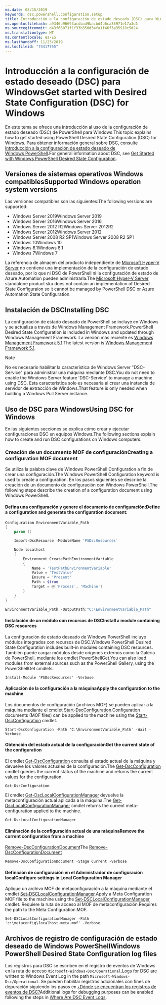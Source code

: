 ```yaml
---
ms.date: 08/15/2019
keywords: dsc,powershell,configuration,setup
title: Introducción a la configuración de estado deseado (DSC) para Windows
ms.openlocfilehash: a9346b96693acdbad9bacbd4b6ca85971e17a3d1
ms.sourcegitcommit: d43f66071f1f33b350d34fa1f46f3a35910c5d24
ms.translationtype: HT
ms.contentlocale: es-ES
ms.lasthandoff: 11/23/2019
ms.locfileid: "74417765"
---
```

# <a name="get-started-with-desired-state-configuration-dsc-for-windows"></a><span data-ttu-id="ca3ed-103">Introducción a la configuración de estado deseado (DSC) para Windows</span><span class="sxs-lookup"><span data-stu-id="ca3ed-103">Get started with Desired State Configuration (DSC) for Windows</span></span>

<span data-ttu-id="ca3ed-104">En este tema se ofrece una introducción al uso de la configuración de estado deseado (DSC) de PowerShell para Windows.</span><span class="sxs-lookup"><span data-stu-id="ca3ed-104">This topic explains how to get started using PowerShell Desired State Configuration (DSC) for Windows.</span></span>
<span data-ttu-id="ca3ed-105">Para obtener información general sobre DSC, consulte [Introducción a la configuración de estado deseado de Windows PowerShell](../overview/overview.md).</span><span class="sxs-lookup"><span data-stu-id="ca3ed-105">For general information about DSC, see [Get Started with Windows PowerShell Desired State Configuration](../overview/overview.md).</span></span>

## <a name="supported-windows-operation-system-versions"></a><span data-ttu-id="ca3ed-106">Versiones de sistemas operativos Windows compatibles</span><span class="sxs-lookup"><span data-stu-id="ca3ed-106">Supported Windows operation system versions</span></span>

<span data-ttu-id="ca3ed-107">Las versiones compatibles son las siguientes:</span><span class="sxs-lookup"><span data-stu-id="ca3ed-107">The following versions are supported:</span></span>

- <span data-ttu-id="ca3ed-108">Windows Server 2019</span><span class="sxs-lookup"><span data-stu-id="ca3ed-108">Windows Server 2019</span></span>
- <span data-ttu-id="ca3ed-109">Windows Server 2016</span><span class="sxs-lookup"><span data-stu-id="ca3ed-109">Windows Server 2016</span></span>
- <span data-ttu-id="ca3ed-110">Windows Server 2012 R2</span><span class="sxs-lookup"><span data-stu-id="ca3ed-110">Windows Server 2012R2</span></span>
- <span data-ttu-id="ca3ed-111">Windows Server 2012</span><span class="sxs-lookup"><span data-stu-id="ca3ed-111">Windows Server 2012</span></span>
- <span data-ttu-id="ca3ed-112">Windows Server 2008 R2 SP1</span><span class="sxs-lookup"><span data-stu-id="ca3ed-112">Windows Server 2008 R2 SP1</span></span>
- <span data-ttu-id="ca3ed-113">Windows 10</span><span class="sxs-lookup"><span data-stu-id="ca3ed-113">Windows 10</span></span>
- <span data-ttu-id="ca3ed-114">Windows 8.1</span><span class="sxs-lookup"><span data-stu-id="ca3ed-114">Windows 8.1</span></span>
- <span data-ttu-id="ca3ed-115">Windows 7</span><span class="sxs-lookup"><span data-stu-id="ca3ed-115">Windows 7</span></span>

<span data-ttu-id="ca3ed-116">La referencia de almacén del producto independiente de [Microsoft Hyper-V Server](/windows-server/virtualization/hyper-v/hyper-v-server-2016) no contiene una implementación de la configuración de estado deseado, por lo que ni DSC de PowerShell ni la configuración de estado de Azure Automation pueden administrarla.</span><span class="sxs-lookup"><span data-stu-id="ca3ed-116">The [Microsoft Hyper-V Server](/windows-server/virtualization/hyper-v/hyper-v-server-2016) standalone product sku does not contain an implementation of Desired State Configuraion so it cannot be managed by PowerShell DSC or Azure Automation State Configuration.</span></span>

## <a name="installing-dsc"></a><span data-ttu-id="ca3ed-117">Instalación de DSC</span><span class="sxs-lookup"><span data-stu-id="ca3ed-117">Installing DSC</span></span>

<span data-ttu-id="ca3ed-118">La configuración de estado deseado de PowerShell se incluye en Windows y se actualiza a través de Windows Management Framework.</span><span class="sxs-lookup"><span data-stu-id="ca3ed-118">PowerShell Desired State Configuration is included in Windows and updated through Windows Management Framework.</span></span>
<span data-ttu-id="ca3ed-119">La versión más reciente es [Windows Management Framework 5.1](https://www.microsoft.com/en-us/download/details.aspx?id=54616).</span><span class="sxs-lookup"><span data-stu-id="ca3ed-119">The latest version is [Windows Management Framework 5.1](https://www.microsoft.com/en-us/download/details.aspx?id=54616).</span></span>

> [!NOTE]
> <span data-ttu-id="ca3ed-120">No es necesario habilitar la característica de Windows Server "DSC-Service" para administrar una máquina mediante DSC.</span><span class="sxs-lookup"><span data-stu-id="ca3ed-120">You do not need to enable the Windows Server feature 'DSC-Service' to manage a machine using DSC.</span></span>
> <span data-ttu-id="ca3ed-121">Esta característica solo es necesaria al crear una instancia de servidor de extracción de Windows.</span><span class="sxs-lookup"><span data-stu-id="ca3ed-121">That feature is only needed when building a Windows Pull Server instance.</span></span>

## <a name="using-dsc-for-windows"></a><span data-ttu-id="ca3ed-122">Uso de DSC para Windows</span><span class="sxs-lookup"><span data-stu-id="ca3ed-122">Using DSC for Windows</span></span>

<span data-ttu-id="ca3ed-123">En las siguientes secciones se explica cómo crear y ejecutar configuraciones DSC en equipos Windows.</span><span class="sxs-lookup"><span data-stu-id="ca3ed-123">The following sections explain how to create and run DSC configurations on Windows computers.</span></span>

### <a name="creating-a-configuration-mof-document"></a><span data-ttu-id="ca3ed-124">Creación de un documento MOF de configuración</span><span class="sxs-lookup"><span data-stu-id="ca3ed-124">Creating a configuration MOF document</span></span>

<span data-ttu-id="ca3ed-125">Se utiliza la palabra clave de Windows PowerShell Configuration a fin de crear una configuración.</span><span class="sxs-lookup"><span data-stu-id="ca3ed-125">The Windows PowerShell Configuration keyword is used to create a configuration.</span></span>
<span data-ttu-id="ca3ed-126">En los pasos siguientes se describe la creación de un documento de configuración con Windows PowerShell.</span><span class="sxs-lookup"><span data-stu-id="ca3ed-126">The following steps describe the creation of a configuration document using Windows PowerShell.</span></span>

#### <a name="define-a-configuration-and-generate-the-configuration-document"></a><span data-ttu-id="ca3ed-127">Defina una configuración y genere el documento de configuración:</span><span class="sxs-lookup"><span data-stu-id="ca3ed-127">Define a configuration and generate the configuration document:</span></span>

```powershell
Configuration EnvironmentVariable_Path
{
    param ()

    Import-DscResource -ModuleName 'PSDscResources'

    Node localhost
    {
        Environment CreatePathEnvironmentVariable
        {
            Name = 'TestPathEnvironmentVariable'
            Value = 'TestValue'
            Ensure = 'Present'
            Path = $true
            Target = @('Process', 'Machine')
        }
    }
}

EnvironmentVariable_Path -OutputPath:"C:\EnvironmentVariable_Path"
```
#### <a name="install-a-module-containing-dsc-resources"></a><span data-ttu-id="ca3ed-128">Instalación de un módulo con recursos de DSC</span><span class="sxs-lookup"><span data-stu-id="ca3ed-128">Install a module containing DSC resources</span></span>

<span data-ttu-id="ca3ed-129">La configuración de estado deseado de Windows PowerShell incluye módulos integrados con recursos de DSC.</span><span class="sxs-lookup"><span data-stu-id="ca3ed-129">Windows PowerShell Desired State Configuration includes built-in modules containing DSC resources.</span></span>
<span data-ttu-id="ca3ed-130">También puede cargar módulos desde orígenes externos como la Galería de PowerShell, mediante los cmdlet PowerShellGet.</span><span class="sxs-lookup"><span data-stu-id="ca3ed-130">You can also load modules from external sources such as the PowerShell Gallery, using the PowerShellGet cmdlets.</span></span>

`Install-Module 'PSDscResources' -Verbose`

#### <a name="apply-the-configuration-to-the-machine"></a><span data-ttu-id="ca3ed-131">Aplicación de la configuración a la máquina</span><span class="sxs-lookup"><span data-stu-id="ca3ed-131">Apply the configuration to the machine</span></span>

<span data-ttu-id="ca3ed-132">Los documentos de configuración (archivos MOF) se pueden aplicar a la máquina mediante el cmdlet [Start-DscConfiguration](/powershell/module/psdesiredstateconfiguration/start-dscconfiguration).</span><span class="sxs-lookup"><span data-stu-id="ca3ed-132">Configuration documents (MOF files) can be applied to the machine using the [Start-DscConfiguration](/powershell/module/psdesiredstateconfiguration/start-dscconfiguration) cmdlet.</span></span>

`Start-DscConfiguration -Path 'C:\EnvironmentVariable_Path' -Wait -Verbose`

#### <a name="get-the-current-state-of-the-configuration"></a><span data-ttu-id="ca3ed-133">Obtención del estado actual de la configuración</span><span class="sxs-lookup"><span data-stu-id="ca3ed-133">Get the current state of the configuration</span></span>

<span data-ttu-id="ca3ed-134">El cmdlet [Get-DscConfiguration](/powershell/module/psdesiredstateconfiguration/get-dscconfiguration) consulta el estado actual de la máquina y devuelve los valores actuales de la configuración.</span><span class="sxs-lookup"><span data-stu-id="ca3ed-134">The [Get-DscConfiguration](/powershell/module/psdesiredstateconfiguration/get-dscconfiguration) cmdlet queries the current status of the machine and returns the current values for the configuration.</span></span>

`Get-DscConfiguration`

<span data-ttu-id="ca3ed-135">El cmdlet [Get-DscLocalConfigurationManager](/powershell/module/psdesiredstateconfiguration/get-dscLocalConfigurationManager) devuelve la metaconfiguración actual aplicada a la máquina.</span><span class="sxs-lookup"><span data-stu-id="ca3ed-135">The [Get-DscLocalConfigurationManager](/powershell/module/psdesiredstateconfiguration/get-dscLocalConfigurationManager) cmdlet returns the current meta-configuration applied to the machine.</span></span>

`Get-DscLocalConfigurationManager`

#### <a name="remove-the-current-configuration-from-a-machine"></a><span data-ttu-id="ca3ed-136">Eliminación de la configuración actual de una máquina</span><span class="sxs-lookup"><span data-stu-id="ca3ed-136">Remove the current configuration from a machine</span></span>

<span data-ttu-id="ca3ed-137">[Remove-DscConfigurationDocument](/powershell/module/psdesiredstateconfiguration/remove-dscconfigurationdocument)</span><span class="sxs-lookup"><span data-stu-id="ca3ed-137">The [Remove-DscConfigurationDocument](/powershell/module/psdesiredstateconfiguration/remove-dscconfigurationdocument)</span></span>

`Remove-DscConfigurationDocument -Stage Current -Verbose`

#### <a name="configure-settings-in-local-configuration-manager"></a><span data-ttu-id="ca3ed-138">Definición de configuración en el Administrador de configuración local</span><span class="sxs-lookup"><span data-stu-id="ca3ed-138">Configure settings in Local Configuration Manager</span></span>

<span data-ttu-id="ca3ed-139">Aplique un archivo MOF de metaconfiguración a la máquina mediante el cmdlet [Set-DSCLocalConfigurationManager](/powershell/module/PSDesiredStateConfiguration/Set-DscLocalConfigurationManager).</span><span class="sxs-lookup"><span data-stu-id="ca3ed-139">Apply a Meta Configuration MOF file to the machine using the [Set-DSCLocalConfigurationManager](/powershell/module/PSDesiredStateConfiguration/Set-DscLocalConfigurationManager) cmdlet.</span></span>
<span data-ttu-id="ca3ed-140">Requiere la ruta de acceso al MOF de metaconfiguración.</span><span class="sxs-lookup"><span data-stu-id="ca3ed-140">Requires the path to the Meta Configuration MOF.</span></span>

`Set-DSCLocalConfigurationManager -Path 'c:\metaconfig\localhost.meta.mof' -Verbose`

## <a name="windows-powershell-desired-state-configuration-log-files"></a><span data-ttu-id="ca3ed-141">Archivos de registro de configuración de estado deseado de Windows PowerShell</span><span class="sxs-lookup"><span data-stu-id="ca3ed-141">Windows PowerShell Desired State Configuration log files</span></span>

<span data-ttu-id="ca3ed-142">Los registros para DSC se escriben en el registro de eventos de Windows en la ruta de acceso `Microsoft-Windows-Dsc/Operational`.</span><span class="sxs-lookup"><span data-stu-id="ca3ed-142">Logs for DSC are written to Windows Event Log in the path `Microsoft-Windows-Dsc/Operational`.</span></span>
<span data-ttu-id="ca3ed-143">Se pueden habilitar registros adicionales con fines de depuración siguiendo los pasos en [¿Dónde se encuentran los registros de eventos de DSC?](/powershell/scripting/dsc/troubleshooting/troubleshooting#where-are-dsc-event-logs)</span><span class="sxs-lookup"><span data-stu-id="ca3ed-143">Additional logs for debugging purposes can be enabled following the steps in [Where Are DSC Event Logs](/powershell/scripting/dsc/troubleshooting/troubleshooting#where-are-dsc-event-logs).</span></span>
